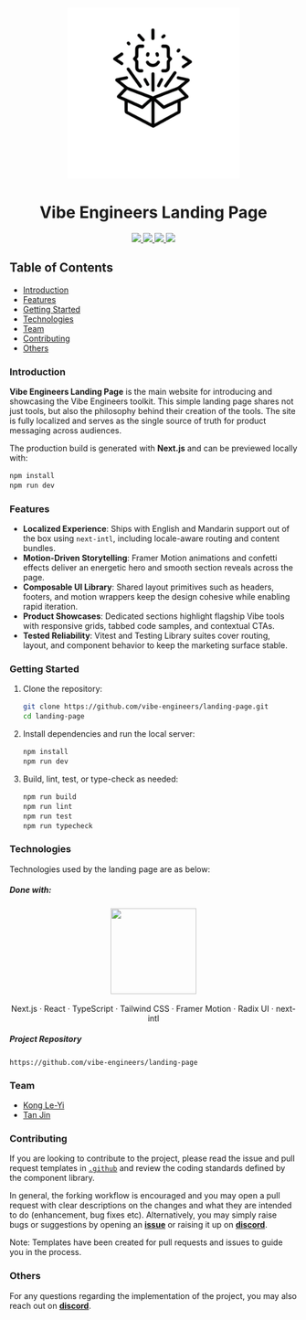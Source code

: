 <p align="center">
  <img width=300 src="https://raw.githubusercontent.com/vibe-engineers/landing-page/main/public/images/light-theme-logo.webp" />
  <h1 align="center">Vibe Engineers Landing Page</h1>
</p>

<p align="center">
  <a href="https://github.com/vibe-engineers/landing-page/actions/workflows/ci-cd-pipeline.yml"> <img src="https://github.com/vibe-engineers/landing-page/actions/workflows/ci-cd-pipeline.yml/badge.svg" /> </a>
  <a href="https://github.com/vibe-engineers/landing-page/actions/workflows/lint-test.yml"> <img src="https://github.com/vibe-engineers/landing-page/actions/workflows/lint-test.yml/badge.svg" /> </a>
  <a href="https://github.com/vibe-engineers/landing-page/actions/workflows/build-deploy.yml"> <img src="https://github.com/vibe-engineers/landing-page/actions/workflows/build-deploy.yml/badge.svg" /> </a>
  <a href="https://github.com/vibe-engineers/landing-page/blob/main/LICENSE"><img src="https://img.shields.io/github/license/vibe-engineers/landing-page.svg" /></a>
</p>

## Table of Contents
* [Introduction](#introduction)
* [Features](#features)
* [Getting Started](#getting-started)
* [Technologies](#technologies)
* [Team](#team)
* [Contributing](#contributing)
* [Others](#others)

### Introduction
**Vibe Engineers Landing Page** is the main website for introducing and showcasing the Vibe Engineers toolkit. This simple landing page shares not just tools, but also the philosophy behind their creation of the tools. The site is fully localized and serves as the single source of truth for product messaging across audiences.

The production build is generated with **Next.js** and can be previewed locally with:
```bash
npm install
npm run dev
```

### Features
- **Localized Experience**: Ships with English and Mandarin support out of the box using `next-intl`, including locale-aware routing and content bundles.
- **Motion-Driven Storytelling**: Framer Motion animations and confetti effects deliver an energetic hero and smooth section reveals across the page.
- **Composable UI Library**: Shared layout primitives such as headers, footers, and motion wrappers keep the design cohesive while enabling rapid iteration.
- **Product Showcases**: Dedicated sections highlight flagship Vibe tools with responsive grids, tabbed code samples, and contextual CTAs.
- **Tested Reliability**: Vitest and Testing Library suites cover routing, layout, and component behavior to keep the marketing surface stable.

### Getting Started
1. Clone the repository:
   ```bash
   git clone https://github.com/vibe-engineers/landing-page.git
   cd landing-page
   ```
2. Install dependencies and run the local server:
   ```bash
   npm install
   npm run dev
   ```
3. Build, lint, test, or type-check as needed:
   ```bash
   npm run build
   npm run lint
   npm run test
   npm run typecheck
   ```

### Technologies
Technologies used by the landing page are as below:
##### Done with:

<p align="center">
  <img height="150" width="150" src="https://assets.vercel.com/image/upload/v1662130559/nextjs/Icon_dark_background.png"/>
</p>
<p align="center">
Next.js · React · TypeScript · Tailwind CSS · Framer Motion · Radix UI · next-intl
</p>

##### Project Repository
```
https://github.com/vibe-engineers/landing-page
```

### Team
* [Kong Le-Yi](https://github.com/konglyyy)
* [Tan Jin](https://github.com/tjtanjin)

### Contributing
If you are looking to contribute to the project, please read the issue and pull request templates in [`.github`](./.github) and review the coding standards defined by the component library.

In general, the forking workflow is encouraged and you may open a pull request with clear descriptions on the changes and what they are intended to do (enhancement, bug fixes etc). Alternatively, you may simply raise bugs or suggestions by opening an [**issue**](https://github.com/vibe-engineers/landing-page/issues) or raising it up on [**discord**](https://discord.gg/dBW35GBCPZ).

Note: Templates have been created for pull requests and issues to guide you in the process.

### Others
For any questions regarding the implementation of the project, you may also reach out on [**discord**](https://discord.gg/dBW35GBCPZ).